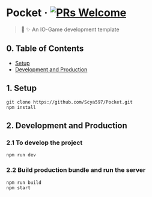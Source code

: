 # Pocket &middot; [![PRs Welcome](https://img.shields.io/badge/PRs-welcome-brightgreen.svg?style=flat-square)](http://makeapullrequest.com)
> 🎉 ✨ An IO-Game development template

## 0. Table of Contents  
- [Setup](#1-setup)
- [Development and Production](#2-development-and-production)

## 1. Setup
```
git clone https://github.com/Scya597/Pocket.git
npm install
```

## 2. Development and Production

### 2.1 To develop the project

```
npm run dev
```

### 2.2 Build production bundle and run the server

```
npm run build
npm start
```
